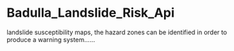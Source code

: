 # Badulla_Landslide_Risk_Api
 landslide susceptibility maps, the hazard zones can be identified in order to produce a warning system......
